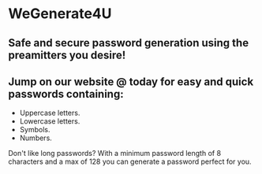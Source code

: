 # WeGenerate4U

## Safe and secure password generation using the preamitters you desire!

## Jump on our website @ today for easy and quick passwords containing:

- Uppercase letters.
- Lowercase letters.
- Symbols.
- Numbers.

Don't like long passwords? With a minimum password length of 8 characters and a max of 128 you can generate a password perfect for you.
